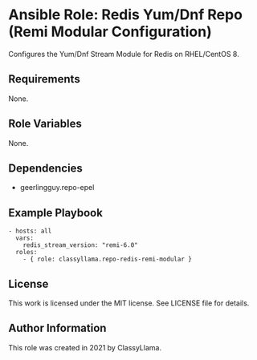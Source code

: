 # Ansible Role: Redis Yum/Dnf Repo (Remi Modular Configuration)

Configures the Yum/Dnf Stream Module for Redis on RHEL/CentOS 8.

## Requirements

None.

## Role Variables

None.

## Dependencies

* geerlingguy.repo-epel

## Example Playbook

    - hosts: all
      vars:
        redis_stream_version: "remi-6.0"
      roles:
        - { role: classyllama.repo-redis-remi-modular }

## License

This work is licensed under the MIT license. See LICENSE file for details.

## Author Information

This role was created in 2021 by ClassyLlama.
